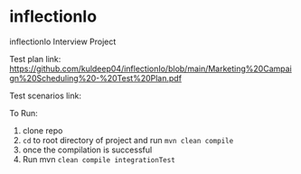 # inflectionIo
inflectionIo Interview Project

Test plan link: https://github.com/kuldeep04/inflectionIo/blob/main/Marketing%20Campaign%20Scheduling%20-%20Test%20Plan.pdf

Test scenarios link: 

To Run:

1. clone repo
2. `cd` to root directory of project and run `mvn clean compile` 
3. once the compilation is successful 
4. Run mvn `clean compile integrationTest`



